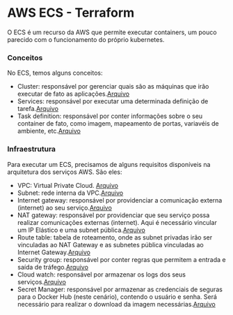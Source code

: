 # AWS ECS - Terraform

O ECS é um recurso da AWS que permite executar containers, um pouco parecido com o funcionamento do próprio kubernetes.

### Conceitos
No ECS, temos alguns conceitos:
- Cluster: responsável por gerenciar quais são as máquinas que irão executar de fato as aplicações.[Arquivo](https://github.com/fabiomartineli/aws-ecs-terraform/blob/master/gateway_routing_ecs/ecs/cluster.tf)
- Services: responsável por executar uma determinada definição de tarefa.[Arquivo](https://github.com/fabiomartineli/aws-ecs-terraform/blob/master/gateway_routing_ecs/ecs/service.tf)
- Task definition: responsável por conter informações sobre o seu container de fato, como imagem, mapeamento de portas, variavéis de ambiente, etc.[Arquivo](https://github.com/fabiomartineli/aws-ecs-terraform/blob/master/gateway_routing_ecs/ecs/task-definition.tf)

### Infraestrutura
Para executar um ECS, precisamos de alguns requisitos disponíveis na arquitetura dos serviços AWS. São eles:
- VPC: Virtual Private Cloud. [Arquivo](https://github.com/fabiomartineli/aws-ecs-terraform/blob/master/gateway_routing_ecs/vpc/main.tf)
- Subnet: rede interna da VPC.[Arquivo](https://github.com/fabiomartineli/aws-ecs-terraform/blob/master/gateway_routing_ecs/vpc/main.tf)
- Internet gateway: responsável por providenciar a comunicação externa (internet) ao seu serviço.[Arquivo]([https://github.com/fabiomartineli/aws-ecs-terraform/blob/master/gateway_routing_ecs/vpc/main.tf](https://github.com/fabiomartineli/aws-ecs-terraform/blob/master/gateway_routing_ecs/internet-gateway/main.tf))
- NAT gateway: responsável por providenciar que seu serviço possa realizar comunicações externas (internet). Aqui é necessário vincular um IP Elástico e uma subnet pública.[Arquivo]([[https://github.com/fabiomartineli/aws-ecs-terraform/blob/master/gateway_routing_ecs/vpc/main.tf](https://github.com/fabiomartineli/aws-ecs-terraform/blob/master/gateway_routing_ecs/internet-gateway/main.tf)](https://github.com/fabiomartineli/aws-ecs-terraform/blob/master/gateway_routing_ecs/nat/main.tf))
- Route table: tabela de roteamento, onde as subnet privadas irão ser vinculadas ao NAT Gateway e as subnetes pública vinculadas ao Internet Gateway.[Arquivo](https://github.com/fabiomartineli/aws-ecs-terraform/blob/master/gateway_routing_ecs/route-table/main.tf)
- Security group: responsável por conter regras que permitem a entrada e saída de tráfego.[Arquivo](https://github.com/fabiomartineli/aws-ecs-terraform/blob/master/gateway_routing_ecs/security-group/main.tf)
- Cloud watch: responsável por armazenar os logs dos seus serviços.[Arquivo](https://github.com/fabiomartineli/aws-ecs-terraform/blob/master/gateway_routing_ecs/ecs/cloudwatch.tf)
- Secret Manager: responsável por armazenar as credenciais de seguras para o Docker Hub (neste cenário), contendo o usuário e senha. Será necessário para realizar o download da imagem necessárias.[Arquivo](https://github.com/fabiomartineli/aws-ecs-terraform/blob/master/gateway_routing_ecs/ecs/credentials.tf)
